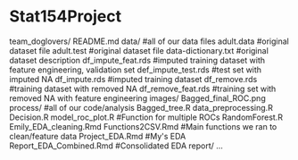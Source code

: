 # Stat154Project

team_doglovers/
     README.md
     data/ #all of our data files
        adult.data #original dataset file
        adult.test #original dataset file
        data-dictionary.txt #original dataset description
        df_impute_feat.rds #imputed training dataset with feature engineering, validation set
        def_impute_test.rds #test set with imputed NA
        df_impute.rds #imputed training dataset
        df_remove.rds #training dataset with removed NA
        df_remove_feat.rds #training set with removed NA with feature engineering
    images/
        Bagged_final_ROC.png
     process/ #all of our code/analysis
        Bagged_tree.R
        data_preprocessing.R
        Decision.R
        model_roc_plot.R #Function for multiple ROCs
        RandomForest.R
        Emily_EDA_cleaning.Rmd
        Functions2CSV.Rmd #Main functions we ran to clean/feature data
        Project_EDA.Rmd #My's EDA
        Report_EDA_Combined.Rmd #Consolidated EDA
     report/
        ... 
        
        
      